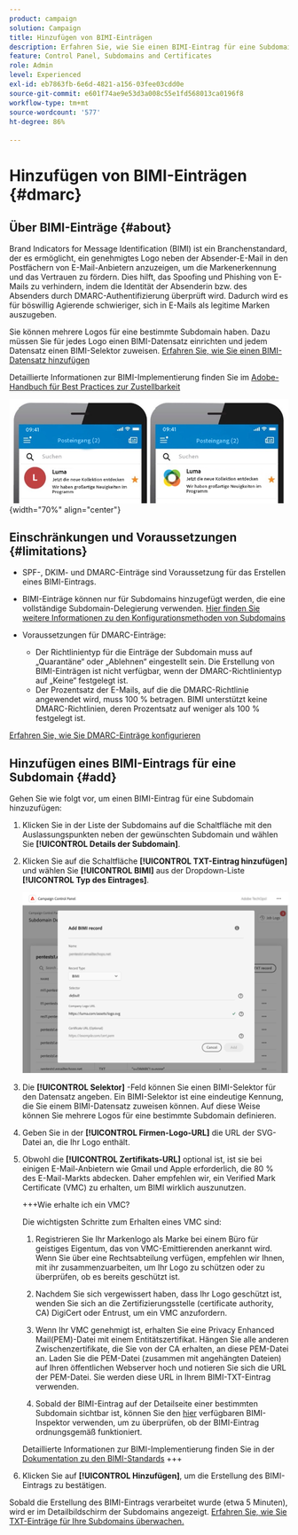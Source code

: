 ```yaml
---
product: campaign
solution: Campaign
title: Hinzufügen von BIMI-Einträgen
description: Erfahren Sie, wie Sie einen BIMI-Eintrag für eine Subdomain hinzufügen.
feature: Control Panel, Subdomains and Certificates
role: Admin
level: Experienced
exl-id: eb7863fb-6e6d-4821-a156-03fee03cdd0e
source-git-commit: e601f74ae9e53d3a008c55e1fd568013ca0196f8
workflow-type: tm+mt
source-wordcount: '577'
ht-degree: 86%

---
```


# Hinzufügen von BIMI-Einträgen {#dmarc}

## Über BIMI-Einträge {#about}

Brand Indicators for Message Identification (BIMI) ist ein Branchenstandard, der es ermöglicht, ein genehmigtes Logo neben der Absender-E-Mail in den Postfächern von E-Mail-Anbietern anzuzeigen, um die Markenerkennung und das Vertrauen zu fördern. Dies hilft, das Spoofing und Phishing von E-Mails zu verhindern, indem die Identität der Absenderin bzw. des Absenders durch DMARC-Authentifizierung überprüft wird. Dadurch wird es für böswillig Agierende schwieriger, sich in E-Mails als legitime Marken auszugeben.

Sie können mehrere Logos für eine bestimmte Subdomain haben. Dazu müssen Sie für jedes Logo einen BIMI-Datensatz einrichten und jedem Datensatz einen BIMI-Selektor zuweisen. [Erfahren Sie, wie Sie einen BIMI-Datensatz hinzufügen](#add)

Detaillierte Informationen zur BIMI-Implementierung finden Sie im [Adobe-Handbuch für Best Practices zur Zustellbarkeit](https://experienceleague.adobe.com/docs/deliverability-learn/deliverability-best-practice-guide/additional-resources/technotes/implement-bimi.html?lang=de)

![](assets/bimi-example.png){width="70%" align="center"}

## Einschränkungen und Voraussetzungen {#limitations}

* SPF-, DKIM- und DMARC-Einträge sind Voraussetzung für das Erstellen eines BIMI-Eintrags.
* BIMI-Einträge können nur für Subdomains hinzugefügt werden, die eine vollständige Subdomain-Delegierung verwenden. [Hier finden Sie weitere Informationen zu den Konfigurationsmethoden von Subdomains](subdomains-branding.md#subdomain-delegation-methods)
* Voraussetzungen für DMARC-Einträge:

   * Der Richtlinientyp für die Einträge der Subdomain muss auf „Quarantäne“ oder „Ablehnen“ eingestellt sein. Die Erstellung von BIMI-Einträgen ist nicht verfügbar, wenn der DMARC-Richtlinientyp auf „Keine“ festgelegt ist.
   * Der Prozentsatz der E-Mails, auf die die DMARC-Richtlinie angewendet wird, muss 100 % betragen. BIMI unterstützt keine DMARC-Richtlinien, deren Prozentsatz auf weniger als 100 % festgelegt ist.

[Erfahren Sie, wie Sie DMARC-Einträge konfigurieren](dmarc.md)

## Hinzufügen eines BIMI-Eintrags für eine Subdomain {#add}

Gehen Sie wie folgt vor, um einen BIMI-Eintrag für eine Subdomain hinzuzufügen:

1. Klicken Sie in der Liste der Subdomains auf die Schaltfläche mit den Auslassungspunkten neben der gewünschten Subdomain und wählen Sie **[!UICONTROL Details der Subdomain]**.

1. Klicken Sie auf die Schaltfläche **[!UICONTROL TXT-Eintrag hinzufügen]** und wählen Sie **[!UICONTROL BIMI]** aus der Dropdown-Liste **[!UICONTROL Typ des Eintrages]**.

   ![](assets/bimi-add.png)

1. Die **[!UICONTROL Selektor]** -Feld können Sie einen BIMI-Selektor für den Datensatz angeben. Ein BIMI-Selektor ist eine eindeutige Kennung, die Sie einem BIMI-Datensatz zuweisen können. Auf diese Weise können Sie mehrere Logos für eine bestimmte Subdomain definieren.

1. Geben Sie in der **[!UICONTROL Firmen-Logo-URL]** die URL der SVG-Datei an, die Ihr Logo enthält.

1. Obwohl die **[!UICONTROL Zertifikats-URL]** optional ist, ist sie bei einigen E-Mail-Anbietern wie Gmail und Apple erforderlich, die 80 % des E-Mail-Markts abdecken. Daher empfehlen wir, ein Verified Mark Certificate (VMC) zu erhalten, um BIMI wirklich auszunutzen.

   +++Wie erhalte ich ein VMC?

   Die wichtigsten Schritte zum Erhalten eines VMC sind:

   1. Registrieren Sie Ihr Markenlogo als Marke bei einem Büro für geistiges Eigentum, das von VMC-Emittierenden anerkannt wird. Wenn Sie über eine Rechtsabteilung verfügen, empfehlen wir Ihnen, mit ihr zusammenzuarbeiten, um Ihr Logo zu schützen oder zu überprüfen, ob es bereits geschützt ist.

   1. Nachdem Sie sich vergewissert haben, dass Ihr Logo geschützt ist, wenden Sie sich an die Zertifizierungsstelle (certificate authority, CA) DigiCert oder Entrust, um ein VMC anzufordern.

   1. Wenn Ihr VMC genehmigt ist, erhalten Sie eine Privacy Enhanced Mail(PEM)-Datei mit einem Entitätszertifikat. Hängen Sie alle anderen Zwischenzertifikate, die Sie von der CA erhalten, an diese PEM-Datei an. Laden Sie die PEM-Datei (zusammen mit angehängten Dateien) auf Ihren öffentlichen Webserver hoch und notieren Sie sich die URL der PEM-Datei. Sie werden diese URL in Ihrem BIMI-TXT-Eintrag verwenden.

   1. Sobald der BIMI-Eintrag auf der Detailseite einer bestimmten Subdomain sichtbar ist, können Sie den [hier](https://bimigroup.org/bimi-generator/) verfügbaren BIMI-Inspektor verwenden, um zu überprüfen, ob der BIMI-Eintrag ordnungsgemäß funktioniert.

   Detaillierte Informationen zur BIMI-Implementierung finden Sie in der [Dokumentation zu den BIMI-Standards](https://bimigroup.org/implementation-guide/)
+++

1. Klicken Sie auf **[!UICONTROL Hinzufügen]**, um die Erstellung des BIMI-Eintrags zu bestätigen.

Sobald die Erstellung des BIMI-Eintrags verarbeitet wurde (etwa 5 Minuten), wird er im Detailbildschirm der Subdomains angezeigt. [Erfahren Sie, wie Sie TXT-Einträge für Ihre Subdomains überwachen.](gs-txt-records.md#monitor)
